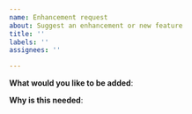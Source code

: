 ```yaml
---
name: Enhancement request
about: Suggest an enhancement or new feature
title: ''
labels: ''
assignees: ''

---
```


<!-- Please only use this template for submitting feature requests -->

**What would you like to be added**:

**Why is this needed**:
